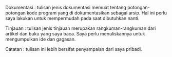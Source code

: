 Dokumentasi : tulisan jenis dokumentasi memuat tentang potongan-potongan kode program yang di dokumentasikan sebagai arsip. Hal ini perlu saya lakukan untuk mempermudah pada saat dibutuhkan nanti.

Tinjauan : tulisan jenis tinjauan merupakan rangkuman-rangkuman dari artikel dan buku yang saya baca. Saya perlu menuliskannya untuk mengumpulkan ide dan gagasan.

Catatan : tulisan ini lebih bersifat penyampaian dari saya pribadi.